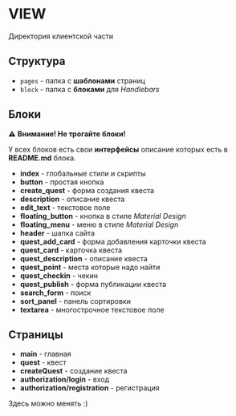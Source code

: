 # VIEW

Директория клиентской части

## Структура

* `pages` - папка с **шаблонами** страниц
* `block` - папка с **блоками** для *Handlebars*

## Блоки

:warning: **Внимание! Не трогайте блоки!**

У всех блоков есть свои **интерфейсы** описание которых есть в **README.md** блока.

* **index** - глобальные стили и скрипты
* **button** - простая кнопка
* **create_quest** - форма создания квеста
* **description** - описание квеста
* **edit_text** - текстовое поле
* **floating_button** - кнопка в стиле *Material Design*
* **floating_menu** - меню в стиле *Material Design*
* **header** - шапка сайта
* **quest_add_card** - форма добавления карточки квеста
* **quest_card** - карточка квеста
* **quest_description** - описание квеста
* **quest_point** - места которые надо найти
* **quest_checkin** - чекин
* **quest_publish** - форма публикации квеста
* **search_form** - поиск
* **sort_panel** - панель сортировки
* **textarea** - многострочное текстовое поле

## Страницы

* **main** - главная
* **quest** - квест
* **createQuest** - создание квеста
* **authorization/login** - вход
* **authorization/registration** - регистрация

Здесь можно менять :)
